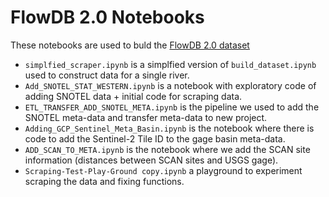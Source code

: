 # FlowDB 2.0 Notebooks

These notebooks are used to buld the [FlowDB 2.0 dataset](https://flow-forecast.atlassian.net/wiki/spaces/FF/pages/1178501121/FlowDB+2.0)

- `simplfied_scraper.ipynb` is a simplfied version of `build_dataset.ipynb` used to construct data for a single river.
- `Add_SNOTEL_STAT_WESTERN.ipynb` is a notebook with exploratory code of adding SNOTEL data + initial code for scraping data. 
- `ETL_TRANSFER_ADD_SNOTEL_META.ipynb` is the pipeline we used to add the SNOTEL meta-data and transfer meta-data to new project.
- `Adding_GCP_Sentinel_Meta_Basin.ipynb` is the notebook where there is code to add the Sentinel-2 Tile ID to the gage basin meta-data.
- `ADD_SCAN_TO_META.ipynb` is the notebook where we add the SCAN site information (distances between SCAN sites and USGS gage).
- `Scraping-Test-Play-Ground copy.ipynb` a playground to experiment scraping the data and fixing functions.